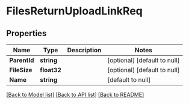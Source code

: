# FilesReturnUploadLinkReq

## Properties
Name | Type | Description | Notes
------------ | ------------- | ------------- | -------------
**ParentId** | **string** |  | [optional] [default to null]
**FileSize** | **float32** |  | [optional] [default to null]
**Name** | **string** |  | [default to null]

[[Back to Model list]](../README.md#documentation-for-models) [[Back to API list]](../README.md#documentation-for-api-endpoints) [[Back to README]](../README.md)


